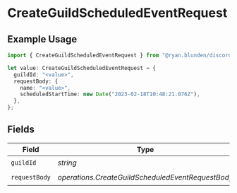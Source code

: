# CreateGuildScheduledEventRequest

## Example Usage

```typescript
import { CreateGuildScheduledEventRequest } from "@ryan.blunden/discord-sdk/models/operations";

let value: CreateGuildScheduledEventRequest = {
  guildId: "<value>",
  requestBody: {
    name: "<value>",
    scheduledStartTime: new Date("2023-02-18T10:48:21.076Z"),
  },
};
```

## Fields

| Field                                             | Type                                              | Required                                          | Description                                       |
| ------------------------------------------------- | ------------------------------------------------- | ------------------------------------------------- | ------------------------------------------------- |
| `guildId`                                         | *string*                                          | :heavy_check_mark:                                | N/A                                               |
| `requestBody`                                     | *operations.CreateGuildScheduledEventRequestBody* | :heavy_check_mark:                                | N/A                                               |